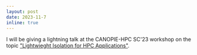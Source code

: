 ```yaml
---
layout: post
date: 2023-11-7
inline: true
---
```

I will be giving a lightning talk at the CANOPIE-HPC SC'23 workshop on the topic <a href="https://canopie-hpc.org/program/">"Lightwieght Isolation for HPC Applications"</a>.

